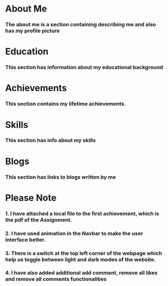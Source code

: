 # About Me #
### The about me is a section containing describing me and also has my profile picture ###

# Education #
### This section has information about my educational background ###

# Achievements #
### This section contains my lifetime achievements. ###

# Skills #
### This section has info about my skills ###

# Blogs #
### This section has links to blogs written by me ###

# #

# Please Note #
### 1. I have attached a local file to the first achievement, which is the pdf of the Assignment.
### 2. I have used animation in the Navbar to make the user interface better.
### 3. There is a switch at the top left corner of the webpage which help us toggle between light and dark modes of the website.
### 4. I have also added additional add comment, remove all likes and remove all comments functionalities


